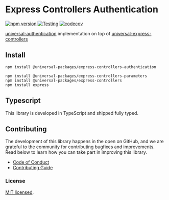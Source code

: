 # Express Controllers Authentication

[![npm version](https://badge.fury.io/js/@universal-packages%2Fexpress-controllers-authentication.svg)](https://www.npmjs.com/package/@universal-packages/express-controllers-authentication)
[![Testing](https://github.com/universal-packages/universal-express-controllers-authentication/actions/workflows/testing.yml/badge.svg)](https://github.com/universal-packages/universal-express-controllers-authentication/actions/workflows/testing.yml)
[![codecov](https://codecov.io/gh/universal-packages/universal-express-controllers-authentication/branch/main/graph/badge.svg?token=CXPJSN8IGL)](https://codecov.io/gh/universal-packages/universal-express-controllers-authentication)

[universal-authentication](https://github.com/universal-packages/universal-authentication) implementation on top of [universal-express-controllers](https://github.com/universal-packages/universal-express-controllers)

## Install

```shell
npm install @universal-packages/express-controllers-authentication

npm install @universal-packages/express-controllers-parameters
npm install @universal-packages/express-controllers
npm install express
```

## Typescript

This library is developed in TypeScript and shipped fully typed.

## Contributing

The development of this library happens in the open on GitHub, and we are grateful to the community for contributing bugfixes and improvements. Read below to learn how you can take part in improving this library.

- [Code of Conduct](./CODE_OF_CONDUCT.md)
- [Contributing Guide](./CONTRIBUTING.md)

### License

[MIT licensed](./LICENSE).
